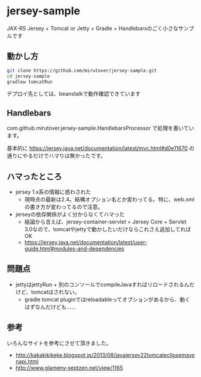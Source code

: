# jersey-sample

JAX-RS Jersey + Tomcat or Jetty + Gradle + Handlebarsのごく小さなサンプルです

## 動かし方

```sh
git clone https://github.com/mirutover/jersey-sample.git
cd jersey-sample
gradlew tomcatRun
```

デプロイ先としては、beanstalkで動作確認できています

## Handlebars

com.github.mirutover.jersey-sample.HandlebarsProcessor で処理を書いています。

基本的に <https://jersey.java.net/documentation/latest/mvc.html#d0e11670> の通りにやるだけでハマりは無かったです。

## ハマったところ

- jersey 1.x系の情報に惑わされた
  - 現時点の最新は2.4。結構オプション名とか変わってる。特に、web.xmlの書き方が変わってるので注意。
- jerseyの依存関係がよく分からなくてハマった
  - 結論から言えば、jersey-container-servlet = Jersey Core + Servlet 3.0なので、tomcatやjettyで動かしたいだけならこれさえ追加してればOK
  - <https://jersey.java.net/documentation/latest/user-guide.html#modules-and-dependencies>

## 問題点

- jettyはjettyRun + 別のコンソールでcompileJavaすればリロードされるんだけど、tomcatはされない。
  - gradle tomcat pluginではreloadableってオプションがあるから、動くはずなんだけども……

## 参考

いろんなサイトを参考にさせて頂きました。

- <http://kakakikikeke.blogspot.jp/2013/08/javajersey22tomcateclipsemavenapi.html>
- <http://www.glamenv-septzen.net/view/1165>
